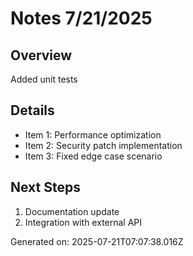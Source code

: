# Notes 7/21/2025

## Overview
Added unit tests

## Details
- Item 1: Performance optimization
- Item 2: Security patch implementation
- Item 3: Fixed edge case scenario

## Next Steps
1. Documentation update
2. Integration with external API

Generated on: 2025-07-21T07:07:38.016Z
